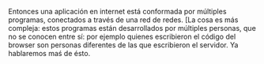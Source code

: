 Entonces una aplicación en internet está conformada por múltiples programas, conectados a través de una red de redes. 
[La cosa es más compleja: estos programas están desarrollados por múltiples personas, que no se conocen entre sí: por ejemplo quienes escribieron el código del browser son personas diferentes de las que escribieron el servidor. Ya hablaremos maś de ésto.